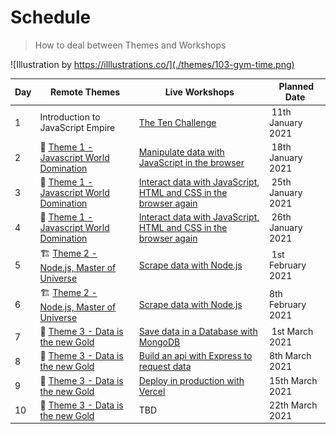 # Schedule

> How to deal between Themes and Workshops

![Illustration by https://illlustrations.co/](./themes/103-gym-time.png)

| Day | Remote Themes | Live Workshops | Planned Date
| --- | --- | --- | ---
| 1 | Introduction to JavaScript Empire | [The Ten Challenge](https://github.com/92bondstreet/ten) | 11th January 2021
| 2 | 🏁 [Theme 1 - Javascript World Domination](./themes/1.md) |  [Manipulate data with JavaScript in the browser](https://github.com/92bondstreet/clear-fashion/blob/master/workshops/1-manipulate-javascript.md) | 18th January 2021
| 3 | 🏁 [Theme 1 - Javascript World Domination](./themes/1.md) | [Interact data with JavaScript, HTML and CSS in the browser again](https://github.com/92bondstreet/clear-fashion/blob/master/workshops/2-interact-js-css.md) | 25th January 2021
| 4 | 🏁 [Theme 1 - Javascript World Domination](./themes/1.md) | [Interact data with JavaScript, HTML and CSS in the browser again](https://github.com/92bondstreet/clear-fashion/blob/master/workshops/2-interact-js-css.md) | 26th January 2021
| 5 | 🏗 [Theme 2 - Node.js, Master of Universe](./themes/2.md) | [Scrape data with Node.js](https://github.com/92bondstreet/clear-fashion/blob/master/workshops/3-scrape-node.md) | 1st February 2021
| 6 | 🏗 [Theme 2 - Node.js, Master of Universe](./themes/2.md) | [Scrape data with Node.js](https://github.com/92bondstreet/clear-fashion/blob/master/workshops/3-scrape-node.md) | 8th February 2021
| 7 | 📡 [Theme 3 - Data is the new Gold](./themes/3.md) | [Save data in a Database with MongoDB](https://github.com/92bondstreet/clear-fashion/blob/master/workshops/4-store-mongodb.md) | 1st March 2021
| 8 | 📡 [Theme 3 - Data is the new Gold](./themes/3.md) | [Build an api with Express to request data](https://github.com/92bondstreet/clear-fashion/blob/master/workshops/5-api-express.md) | 8th March 2021
| 9 | 📡 [Theme 3 - Data is the new Gold](./themes/3.md) | [Deploy in production with Vercel](https://github.com/92bondstreet/clear-fashion/blob/master/workshops/7-deploy.md) | 15th March 2021
| 10 | 📡 [Theme 3 - Data is the new Gold](./themes/3.md) | TBD | 22th March 2021
